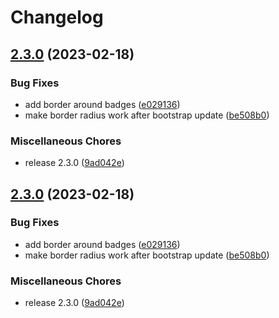 # Changelog

## [2.3.0](https://github.com/mnorlin/homecontrol/compare/v2.3.0...v2.3.0) (2023-02-18)


### Bug Fixes

* add border around badges ([e029136](https://github.com/mnorlin/homecontrol/commit/e029136c2050f0815afde944a30c52c743524688))
* make border radius work after bootstrap update ([be508b0](https://github.com/mnorlin/homecontrol/commit/be508b026ba37134b3c7ccbc0ac082bd3d80d736))


### Miscellaneous Chores

* release 2.3.0 ([9ad042e](https://github.com/mnorlin/homecontrol/commit/9ad042e852a6349c51d7225aba86a2ee93ffd4b3))

## [2.3.0](https://github.com/mnorlin/homecontrol/compare/v2.1.0...v2.3.0) (2023-02-18)


### Bug Fixes

* add border around badges ([e029136](https://github.com/mnorlin/homecontrol/commit/e029136c2050f0815afde944a30c52c743524688))
* make border radius work after bootstrap update ([be508b0](https://github.com/mnorlin/homecontrol/commit/be508b026ba37134b3c7ccbc0ac082bd3d80d736))


### Miscellaneous Chores

* release 2.3.0 ([9ad042e](https://github.com/mnorlin/homecontrol/commit/9ad042e852a6349c51d7225aba86a2ee93ffd4b3))

